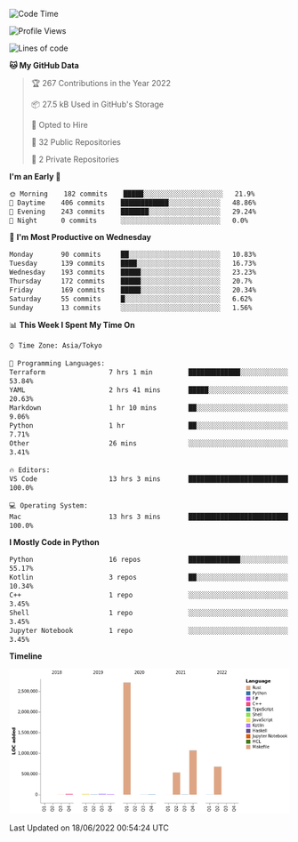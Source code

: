 <!--START_SECTION:waka-->
![Code Time](http://img.shields.io/badge/Code%20Time-0%20secs-blue)

![Profile Views](http://img.shields.io/badge/Profile%20Views-5-blue)

![Lines of code](https://img.shields.io/badge/From%20Hello%20World%20I%27ve%20Written-5%20Million%20lines%20of%20code-blue)

**🐱 My GitHub Data** 

> 🏆 267 Contributions in the Year 2022
 > 
> 📦 27.5 kB Used in GitHub's Storage 
 > 
> 💼 Opted to Hire
 > 
> 📜 32 Public Repositories 
 > 
> 🔑 2 Private Repositories  
 > 
**I'm an Early 🐤** 

```text
🌞 Morning    182 commits    █████░░░░░░░░░░░░░░░░░░░░   21.9% 
🌆 Daytime    406 commits    ████████████░░░░░░░░░░░░░   48.86% 
🌃 Evening    243 commits    ███████░░░░░░░░░░░░░░░░░░   29.24% 
🌙 Night      0 commits      ░░░░░░░░░░░░░░░░░░░░░░░░░   0.0%

```
📅 **I'm Most Productive on Wednesday** 

```text
Monday       90 commits     ██░░░░░░░░░░░░░░░░░░░░░░░   10.83% 
Tuesday      139 commits    ████░░░░░░░░░░░░░░░░░░░░░   16.73% 
Wednesday    193 commits    █████░░░░░░░░░░░░░░░░░░░░   23.23% 
Thursday     172 commits    █████░░░░░░░░░░░░░░░░░░░░   20.7% 
Friday       169 commits    █████░░░░░░░░░░░░░░░░░░░░   20.34% 
Saturday     55 commits     █░░░░░░░░░░░░░░░░░░░░░░░░   6.62% 
Sunday       13 commits     ░░░░░░░░░░░░░░░░░░░░░░░░░   1.56%

```


📊 **This Week I Spent My Time On** 

```text
⌚︎ Time Zone: Asia/Tokyo

💬 Programming Languages: 
Terraform                7 hrs 1 min         █████████████░░░░░░░░░░░░   53.84% 
YAML                     2 hrs 41 mins       █████░░░░░░░░░░░░░░░░░░░░   20.63% 
Markdown                 1 hr 10 mins        ██░░░░░░░░░░░░░░░░░░░░░░░   9.06% 
Python                   1 hr                ██░░░░░░░░░░░░░░░░░░░░░░░   7.71% 
Other                    26 mins             ░░░░░░░░░░░░░░░░░░░░░░░░░   3.41%

🔥 Editors: 
VS Code                  13 hrs 3 mins       █████████████████████████   100.0%

💻 Operating System: 
Mac                      13 hrs 3 mins       █████████████████████████   100.0%

```

**I Mostly Code in Python** 

```text
Python                   16 repos            █████████████░░░░░░░░░░░░   55.17% 
Kotlin                   3 repos             ██░░░░░░░░░░░░░░░░░░░░░░░   10.34% 
C++                      1 repo              ░░░░░░░░░░░░░░░░░░░░░░░░░   3.45% 
Shell                    1 repo              ░░░░░░░░░░░░░░░░░░░░░░░░░   3.45% 
Jupyter Notebook         1 repo              ░░░░░░░░░░░░░░░░░░░░░░░░░   3.45%

```


**Timeline**

![Chart not found](https://raw.githubusercontent.com/kitagawa-hr/kitagawa-hr/main/charts/bar_graph.png) 


 Last Updated on 18/06/2022 00:54:24 UTC
<!--END_SECTION:waka-->
